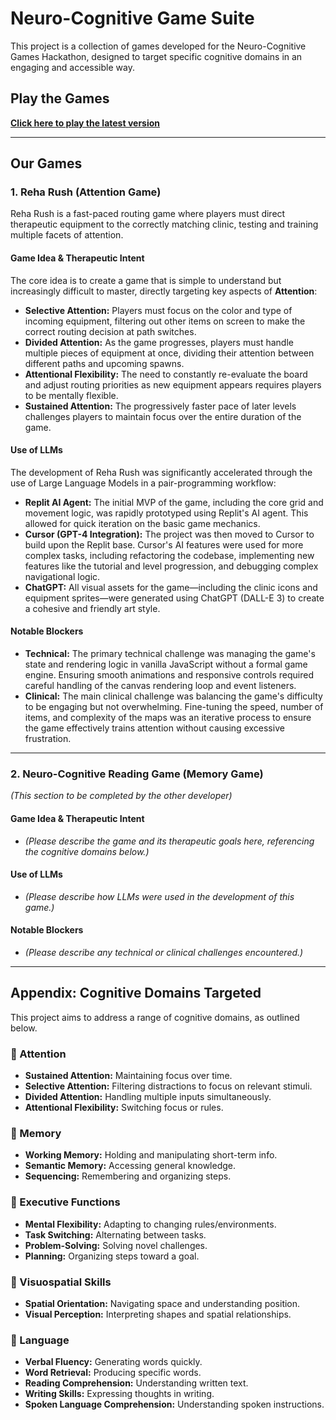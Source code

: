 # Neuro-Cognitive Game Suite

This project is a collection of games developed for the Neuro-Cognitive Games Hackathon, designed to target specific cognitive domains in an engaging and accessible way.

## Play the Games

[**Click here to play the latest version**](https://casparhealth.github.io/hackathon2025-team9-reha-rush/)

---

## Our Games

### 1. Reha Rush (Attention Game)

Reha Rush is a fast-paced routing game where players must direct therapeutic equipment to the correctly matching clinic, testing and training multiple facets of attention.

#### Game Idea & Therapeutic Intent

The core idea is to create a game that is simple to understand but increasingly difficult to master, directly targeting key aspects of **Attention**:

*   **Selective Attention:** Players must focus on the color and type of incoming equipment, filtering out other items on screen to make the correct routing decision at path switches.
*   **Divided Attention:** As the game progresses, players must handle multiple pieces of equipment at once, dividing their attention between different paths and upcoming spawns.
*   **Attentional Flexibility:** The need to constantly re-evaluate the board and adjust routing priorities as new equipment appears requires players to be mentally flexible.
*   **Sustained Attention:** The progressively faster pace of later levels challenges players to maintain focus over the entire duration of the game.

#### Use of LLMs

The development of Reha Rush was significantly accelerated through the use of Large Language Models in a pair-programming workflow:

*   **Replit AI Agent:** The initial MVP of the game, including the core grid and movement logic, was rapidly prototyped using Replit's AI agent. This allowed for quick iteration on the basic game mechanics.
*   **Cursor (GPT-4 Integration):** The project was then moved to Cursor to build upon the Replit base. Cursor's AI features were used for more complex tasks, including refactoring the codebase, implementing new features like the tutorial and level progression, and debugging complex navigational logic.
*   **ChatGPT:** All visual assets for the game—including the clinic icons and equipment sprites—were generated using ChatGPT (DALL-E 3) to create a cohesive and friendly art style.

#### Notable Blockers

*   **Technical:** The primary technical challenge was managing the game's state and rendering logic in vanilla JavaScript without a formal game engine. Ensuring smooth animations and responsive controls required careful handling of the canvas rendering loop and event listeners.
*   **Clinical:** The main clinical challenge was balancing the game's difficulty to be engaging but not overwhelming. Fine-tuning the speed, number of items, and complexity of the maps was an iterative process to ensure the game effectively trains attention without causing excessive frustration.

---

### 2. Neuro-Cognitive Reading Game (Memory Game)

*(This section to be completed by the other developer)*

#### Game Idea & Therapeutic Intent

*   *(Please describe the game and its therapeutic goals here, referencing the cognitive domains below.)*

#### Use of LLMs

*   *(Please describe how LLMs were used in the development of this game.)*

#### Notable Blockers

*   *(Please describe any technical or clinical challenges encountered.)*

---

## Appendix: Cognitive Domains Targeted

This project aims to address a range of cognitive domains, as outlined below.

### 🧠 Attention

*   **Sustained Attention:** Maintaining focus over time.
*   **Selective Attention:** Filtering distractions to focus on relevant stimuli.
*   **Divided Attention:** Handling multiple inputs simultaneously.
*   **Attentional Flexibility:** Switching focus or rules.

### 🧩 Memory

*   **Working Memory:** Holding and manipulating short-term info.
*   **Semantic Memory:** Accessing general knowledge.
*   **Sequencing:** Remembering and organizing steps.

### 🎯 Executive Functions

*   **Mental Flexibility:** Adapting to changing rules/environments.
*   **Task Switching:** Alternating between tasks.
*   **Problem-Solving:** Solving novel challenges.
*   **Planning:** Organizing steps toward a goal.

### 🧭 Visuospatial Skills

*   **Spatial Orientation:** Navigating space and understanding position.
*   **Visual Perception:** Interpreting shapes and spatial relationships.

### 🎨 Language

*   **Verbal Fluency:** Generating words quickly.
*   **Word Retrieval:** Producing specific words.
*   **Reading Comprehension:** Understanding written text.
*   **Writing Skills:** Expressing thoughts in writing.
*   **Spoken Language Comprehension:** Understanding spoken instructions.
